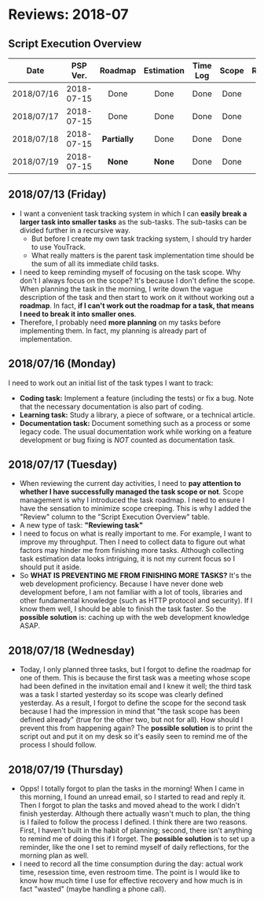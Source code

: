 # Reviews: 2018-07

## Script Execution Overview

| Date | PSP Ver. | Roadmap | Estimation | Time Log | Scope | Review |
|:----:|:--------:|:-------:|:----------:|:--------:|:-----:|:------:|
| 2018/07/16 | 2018-07-15 | Done | Done | Done | Done | Done |
| 2018/07/17 | 2018-07-15 | Done | Done | Done | Done | Done |
| 2018/07/18 | 2018-07-15 | **Partially** | Done | Done | Done | Done |
| 2018/07/19 | 2018-07-15 | **None** | **None** | Done | Done | Done |

## 2018/07/13 (Friday)

- I want a convenient task tracking system in which I can **easily break a larger task into smaller tasks** as the sub-tasks. The sub-tasks can be divided further in a recursive way.
  - But before I create my own task tracking system, I should try harder to use YouTrack.
  - What really matters is the parent task implementation time should be the sum of all its immediate child tasks.
- I need to keep reminding myself of focusing on the task scope. Why don't I always focus on the scope? It's because I don't define the scope. When planning the task in the morning, I write down the vague description of the task and then start to work on it without working out a **roadmap**. In fact, **if I can't work out the roadmap for a task, that means I need to break it into smaller ones**.
- Therefore, I probably need **more planning** on my tasks before implementing them. In fact, my planning is already part of implementation.

## 2018/07/16 (Monday)

I need to work out an initial list of the task types I want to track:

- **Coding task:** Implement a feature (including the tests) or fix a bug. Note that the necessary documentation is also part of coding.
- **Learning task:** Study a library, a piece of software, or a technical article.
- **Documentation task:** Document something such as a process or some legacy code. The usual documentation work while working on a feature development or bug fixing is *NOT* counted as documentation task.

## 2018/07/17 (Tuesday)

- When reviewing the current day activities, I need to **pay attention to whether I have successfully managed the task scope or not**. Scope management is why I introduced the task roadmap. I need to ensure I have the sensation to minimize scope creeping. This is why I added the "Review" column to the "Script Execution Overview" table.
- A new type of task: **"Reviewing task"**
- I need to focus on what is really important to me. For example, I want to improve my throughput. Then I need to collect data to figure out what factors may hinder me from finishing more tasks. Although collecting task estimation data looks intriguing, it is not my current focus so I should put it aside.
- So **WHAT IS PREVENTING ME FROM FINISHING MORE TASKS?** It's the web development proficiency. Because I have never done web development before, I am not familiar with a lot of tools, libraries and other fundamental knowledge (such as HTTP protocol and security). If I know them well, I should be able to finish the task faster. So the **possible solution** is: caching up with the web development knowledge ASAP.

## 2018/07/18 (Wednesday)

- Today, I only planned three tasks, but I forgot to define the roadmap for one of them. This is because the first task was a meeting whose scope had been defined in the invitation email and I knew it well; the third task was a task I started yesterday so its scope was clearly defined yesterday. As a result, I forgot to define the scope for the second task because I had the impression in mind that "the task scope has been defined already" (true for the other two, but not for all). How should I prevent this from happening again? The **possible solution** is to print the script out and put it on my desk so it's easily seen to remind me of the process I should follow.

## 2018/07/19 (Thursday)

- Opps! I totally forgot to plan the tasks in the morning! When I came in this morning, I found an unread email, so I started to read and reply it. Then I forgot to plan the tasks and moved ahead to the work I didn't finish yesterday. Although there actually wasn't much to plan, the thing is I failed to follow the process I defined. I think there are two reasons. First, I haven't built in the habit of planning; second, there isn't anything to remind me of doing this if I forget. The **possible solution** is to set up a reminder, like the one I set to remind myself of daily reflections, for the morning plan as well.
- I need to record all the time consumption during the day: actual work time, resession time, even restroom time. The point is I would like to know how much time I use for effective recovery and how much is in fact "wasted" (maybe handling a phone call).
